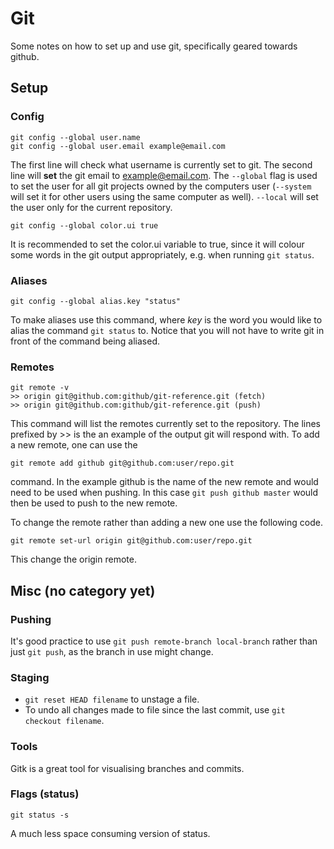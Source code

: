 Git
===

Some notes on how to set up and use git, specifically geared towards github.

## Setup
### Config
```
git config --global user.name
git config --global user.email example@email.com
```
The first line will check what username is currently set to git. The second line
will **set** the git email to example@email.com. The `--global` flag is used to
set the user for all git projects owned by the computers user (`--system` will
set it for other users using the same computer as well). `--local` will set the
user only for the current repository.

```
git config --global color.ui true
```
It is recommended to set the color.ui variable to true, since it will colour
some words in the git output appropriately, e.g. when running `git status`.

### Aliases
```
git config --global alias.key "status"
```
To make aliases use this command, where *key* is the word you would like to
alias the command `git status` to. Notice that you will not have to write git in
front of the command being aliased.

### Remotes
```
git remote -v
>> origin git@github.com:github/git-reference.git (fetch)
>> origin git@github.com:github/git-reference.git (push)
```
This command will list the remotes currently set to the repository. The lines
prefixed by >> is the an example of the output git will respond with. To add a
new remote, one can use the
```
git remote add github git@github.com:user/repo.git
```
command. In the example github is the name of the new remote and would need to
be used when pushing. In this case `git push github master` would then be used
to push to the new remote.

To change the remote rather than adding a new one use the following code.

```
git remote set-url origin git@github.com:user/repo.git
```
This change the origin remote.

## Misc (no category yet)
### Pushing
It's good practice to use `git push remote-branch local-branch` rather than just
`git push`, as the branch in use might change.

### Staging
 * `git reset HEAD filename` to unstage a file.
 * To undo all changes made to file since the last commit, use
 `git checkout filename`.

### Tools
Gitk is a great tool for visualising branches and commits.

### Flags (status)
```
git status -s
```
A much less space consuming version of status.
